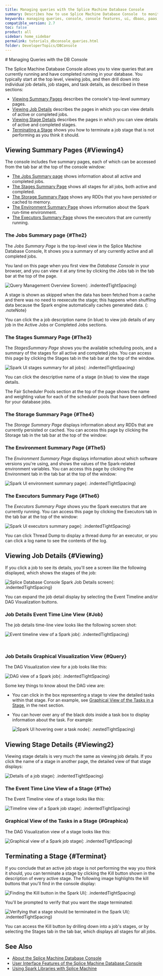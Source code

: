 ```yaml
---
title: Managing queries with the Splice Machine Database Console
summary: Describes how to use Splice Machine Database Console  to monitor (and kill) queries on your cluster in real time.
keywords: managing queries, console, console features, ui, dbaas, paas, db
compatible_version: 2.7
toc: false
product: all
sidebar: home_sidebar
permalink: tutorials_dbconsole_queries.html
folder: DeveloperTopics/DBConsole
---
```

<section>
<div class="TopicContent" data-swiftype-index="true" markdown="1">
# Managing Queries with the DB Console

The Splice Machine Database Console allows you to view queries that are
currently running and have completed running in your database. You
typically start at the top level, viewing jobs, and then drill down into
individual job details, job stages, and task details, as described in
these sections:

* [Viewing Summary Pages](#Viewing4) describes the console's top-level
  summary pages.
* [Viewing Job Details](#Viewing) describes the pages in which you can
  view details of active or completed jobs.
* [Viewing Stage Details](#Viewing2) describes the pages in which you
  can view details of active and completed stages.
* [Terminating a Stage](#Terminat) shows you how to terminate a job
  stage that is not performing as you think it should.

## Viewing Summary Pages   {#Viewing4}

The console includes five summary pages, each of which can be accessed
from the tab bar at the top of the console window:

* [The Jobs Summary page](#The2) shows information about all active and
  completed jobs.
* [The Stages Summary Page](#The3) shows all stages for all jobs, both
  active and completed.
* [The Storage Summary Page](#The4) shows any RDDs that you have
  persisted or cached to memory.
* [The Environment Summary Page](#The5) shows information about the
  Spark run-time environment.
* [The Executors Summary Page](#The6) shows the executors that are
  currently running.

### The Jobs Summary page   {#The2}

The *Jobs Summary Page* is the top-level view in the Splice Machine
Database Console, It shows you a summary of any currently active and all
completed jobs.

You land on this page when you first view the *Database Console* in your
browser, and you can view it at any time by clicking the <span
class="AppCommand">Jobs</span> tab in the tab bar at the top of the
page.

![Query Management Overview Screen](images/SparkUIJobs.png){:
.indentedTightSpacing}

A stage is shown as skipped when the data has been fetched from a cache
and there was no need to reexecute the stage; this happens when
shuffling data because the Spark engine automatically caches generated
data.
{: .noteNote}

You can click the a job description name (in <span
class="ConsoleLink">blue</span>) to view job details of any job in the
<span class="AppCommand">Active Jobs</span> or <span
class="AppCommand">Completed Jobs</span> sections.

### The Stages Summary Page   {#The3}

The *StagesSummary Page* shows you the available scheduling pools, and a
summary of the stages for all active and completed jobs. You can access
this page by clicking the <span class="AppCommand">Stages</span> tab in
the tab bar at the top of the window.

![Spark UI stages summary for all
jobs](images/SparkUIStagesAllJobs.png){: .indentedTightSpacing}

You can click the descriptive name of a stage (in <span
class="ConsoleLink">blue</span>) to view the stage details.

The <span class="AppCommand">Fair Scheduler Pools</span> section at the
top of the page shows the name and weighting value for each of the
scheduler pools that have been defined for your database jobs.

### The Storage Summary Page   {#The4}

The *Storage Summary Page* displays information about any RDDs that are
currently persisted or cached. You can access this page by clicking the
<span class="AppCommand">Storage</span> tab in the tab bar at the top of
the window:

### The Environment Summary Page   {#The5}

The *Environment Summary Page* displays information about which software
versions you're using, and shows the values of the Spark-related
environment variables. You can access this page by clicking the <span
class="AppCommand">Environment</span> tab in the tab bar at the top of
the window:

![Spark UI environment summary page](images/SparkUIEnviroment.png){:
.indentedTightSpacing}

### The Executors Summary Page   {#The6}

The *Executors Summary Page* shows you the Spark executors that are
currently running. You can access this page by clicking the <span
class="AppCommand">Executors</span> tab in the tab bar at the top of the
window:

![Spark UI executors summary page](images/SparkUIExecutors.png){:
.indentedTightSpacing}

You can click <span class="ConsoleLink">Thread Dump</span> to display a
thread dump for an executor, or you can click a log name to see the
contents of the log.

## Viewing Job Details   {#Viewing}

If you click a job to see its details, you'll see a screen like the
following displayed, which shows the stages of the job:

![Splice Database Console Spark Job Details
screen](images/SparkUIJobdetails2.png){: .indentedTightSpacing}

You can expand the job detail display by selecting the <span
class="ConsoleLink">Event Timeline</span> and/or <span
class="ConsoleLink">DAG Visualization</span> buttons.

### Job Details Event Time Line View    {#Job}

The job details time-line view looks like the following screen shot:

![Event timeline view of a Spark
job](images/SparkUIJobDetailsTimeline.png){: .indentedTightSpacing}

 

### Job Details Graphical Visualization View   {#Query}

The DAG Visualization view for a job looks like this:

![DAG view of a Spark job](images/SparkUIJobDetailsDAG.png){:
.indentedTightSpacing}

Some key things to know about the DAG view are:

* You can click in the box representing a stage to view the detailed
  tasks within that stage. For an example, see [Graphical View of the
  Tasks in a Stage](#Graphica), in the next section.

* You can hover over any of the black dots inside a task box to display
  information about the task. For example:

  ![Spark UI hovering over a task node](images/SparkUIHoverDAG.png){:
  .nestedTightSpacing}

## Viewing Stage Details   {#Viewing2}

Viewing stage details is very much the same as viewing job details. If
you click the name of a stage in another page, the detailed view of that
stage displays:

![Details of a job stage](images/SparkUIStageDetails.png){:
.indentedTightSpacing}

### The Event Time Line View of a Stage   {#The}

The Event Timeline view of a stage looks like this:

![Timeline view of a Spark job
stage](images/SparkUIStageDetailsTimeline.png){: .indentedTightSpacing}

### Graphical View of the Tasks in a Stage   {#Graphica}

The DAG Visualization view of a stage looks like this:

![Graphical view of a Spark job
stage](images/SparkUIStageDetailsDAG.png){: .indentedTightSpacing}

## Terminating a Stage   {#Terminat}

If you conclude that an active job stage is not performing the way you
think it should, you can terminate a stage by clicking the <span
class="AppCommand">Kill</span> button shown in the description of every
active stage. The following image highlights the kill buttons that
you'll find in the console display:

![Finding the Kill button in the Spark
UI](images/SparkUIKillStage.png){: .indentedTightSpacing}

You'll be prompted to verify that you want the stage terminated:

![Verifying that a stage should be terminated in the Spark
UI](images/SparkUIKillVerify.png){: .indentedTightSpacing}

You can access the <span class="AppCommand">Kill</span> button by
drilling down into a job's stages, or by selecting the <span
class="AppCommand">Stages</span> tab in the tab bar, which displays all
stages for all jobs.

## See Also

* [About the Splice Machine Database Console](tutorials_dbconsole_intro.html)
* [User Interface Features of the Splice Machine Database
  Console](tutorials_dbconsole_features.html)
* [Using Spark Libraries with Splice
  Machine](developers_fundamentals_sparklibs.html)

</div>
</section>
